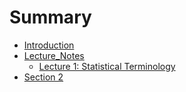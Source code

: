 # Summary

* [Introduction](README.md)
* [Lecture_Notes](Lecture_Notes/README.md)
    * [Lecture 1: Statistical Terminology](Lecture_Notes/lecture_1_statistical_terminology.md)
* [Section 2]()